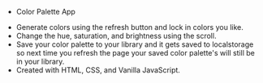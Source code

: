 - Color Palette App

* Generate colors using the refresh button and lock in colors you like.
* Change the hue, saturation, and brightness using the scroll.
* Save your color palette to your library and it gets saved to localstorage so next time you refresh the page your saved color palette's will still be in your library.
* Created with HTML, CSS, and Vanilla JavaScript.
